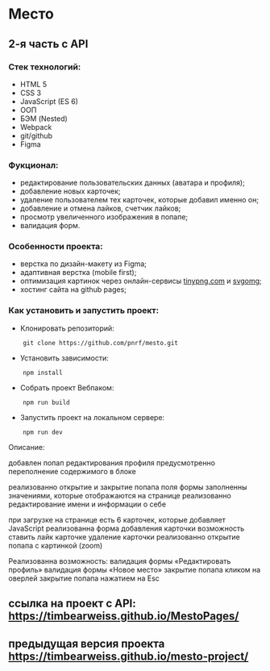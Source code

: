 # Место 

## 2-я часть с API

### Стек технологий:
* HTML 5
* CSS 3
* JavaScript (ES 6)
* ООП
* БЭМ (Nested)
* Webpack
* git/github
* Figma

### Фукционал:
* редактирование пользовательских данных (аватара и профиля);
* добавление новых карточек;
* удаление пользователем тех карточек, которые добавил именно он;
* добавление и отмена лайков, счетчик лайков;
* просмотр увеличенного изображения в попапе;
* валидация форм.

### Особенности проекта:
* верстка по дизайн-макету из Figma;
* адаптивная верстка (mobile first);
* оптимизация картинок через онлайн-сервисы [tinypng.com](https://tinypng.com/) и [svgomg](https://jakearchibald.github.io/svgomg/);
* хостинг сайта на github pages;

### Как установить и запустить проект:

* Клонировать репозиторий:

```console
    git clone https://github.com/pnrf/mesto.git
```

* Установить зависимости:

```console
    npm install
```

* Собрать проект Вебпаком:

```console
    npm run build
```

* Запустить проект на локальном сервере:

```console
    npm run dev
```


Описание:

добавлен попап редактирования профиля
предусмотренно переполнение содержимого в блоке

реализованно открытие и закрытие попапа
поля формы заполненны значениями, которые отображаются на странице
реализованно редактирование имени и информации о себе

при загрузке на странице есть 6 карточек, которые добавляет JavaScript
реализованна форма добавления карточки
возможность ставить лайк карточке
удаление карточки
реализованно открытие попапа с картинкой (zoom)

Реализованна возможность:
валидация формы «Редактировать профиль»
валидация формы «Новое место»
закрытие попапа кликом на оверлей
закрытие попапа нажатием на Esc

## ссылка на проект с API: https://timbearweiss.github.io/MestoPages/
## предыдущая версия проекта https://timbearweiss.github.io/mesto-project/
